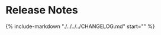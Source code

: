 # Release Notes

{%
    include-markdown "./../../../CHANGELOG.md"
    start="<!--start-docs-->"
%}

